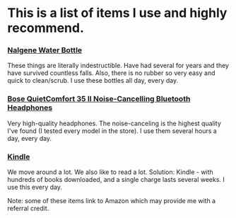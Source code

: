 # This is a list of items I use and highly recommend.

### [Nalgene Water Bottle](https://amzn.to/3cW1ZRk)
These things are literally indestructible. Have had several for years and they have survived countless falls. Also, there is no rubber so very easy and quick to clean/scrub.
I use these bottles all day, every day.

### [Bose QuietComfort 35 II Noise-Cancelling Bluetooth Headphones](https://amzn.to/3tzYXsE)
Very high-quality headphones. The noise-canceling is the highest quality I've found (I tested every model in the store).
I use them several hours a day, every day.

### [Kindle](https://amzn.to/390FN7L)
We move around a lot. We also like to read a lot. Solution: Kindle - with hundreds of books downloaded, and a single charge lasts several weeks.
I use this every day.

Note: some of these items link to Amazon which may provide me with a referral credit.
